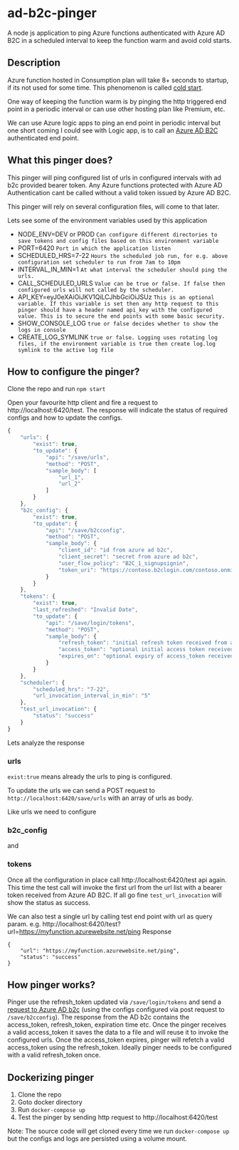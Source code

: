 # ad-b2c-pinger

A node js application to ping Azure functions authenticated with Azure AD B2C in a scheduled interval to keep the function warm and avoid cold starts.

## Description

Azure function hosted in Consumption plan will take 8+ seconds to startup, if its not used for some time. This phenomenon is called [cold start](https://azure.microsoft.com/en-in/blog/understanding-serverless-cold-start/).

One way of keeping the function warm is by pinging the http triggered end point in a periodic interval or can use other hosting plan like Premium, etc.

We can use Azure logic apps to ping an end point in periodic interval but one short coming I could see with Logic app, is to call an [Azure AD B2C](https://azure.microsoft.com/en-in/services/active-directory-b2c/) authenticated end point.

## What this pinger does?

This pinger will ping configured list of urls in configured intervals with ad b2c provided bearer token. Any Azure functions protected with Azure AD Authentication cant be called without a valid token issued by Azure AD B2C.

This pinger will rely on several configuration files, will come to that later.

Lets see some of the environment variables used by this application

-   NODE_ENV=DEV or PROD `Can configure different directories to save tokens and config files based on this environment variable`
-   PORT=6420 `Port in which the application listen`
-   SCHEDULED_HRS=7-22 `Hours the scheduled job run, for e.g. above configuration set scheduler to run from 7am to 10pm`
-   INTERVAL_IN_MIN=1 `At what interval the scheduler should ping the urls.`
-   CALL_SCHEDULED_URLS `Value can be true or false. If false then configured urls will not called by the scheduler.`
-   API_KEY=eyJ0eXAiOiJKV1QiLCJhbGciOiJSUz `This is an optional variable. If this variable is set then any http request to this pinger should have a header named api_key with the configured value. This is to secure the end points with some basic security.`
-   SHOW_CONSOLE_LOG `true or false decides whether to show the logs in console`
-   CREATE_LOG_SYMLINK `true or false. Logging uses rotating log files, if the environment variable is true then create log.log symlink to the active log file`

## How to configure the pinger?

Clone the repo and run `npm start`

Open your favourite http client and fire a request to http://localhost:6420/test. The response will indicate the status of required configs and how to update the configs.

```javascript
{
    "urls": {
        "exist": true,
        "to_update": {
            "api": "/save/urls",
            "method": "POST",
            "sample_body": [
                "url_1",
                "url_2"
            ]
        }
    },
    "b2c_config": {
        "exist": true,
        "to_update": {
            "api": "/save/b2cconfig",
            "method": "POST",
            "sample_body": {
                "client_id": "id from azure ad b2c",
                "client_secret": "secret from azure ad b2c",
                "user_flow_policy": "B2C_1_signupsignin",
                "token_uri": "https://contoso.b2clogin.com/contoso.onmicrosoft.com/oauth2/v2.0/token"
            }
        }
    },
    "tokens": {
        "exist": true,
        "last_refreshed": "Invalid Date",
        "to_update": {
            "api": "/save/login/tokens",
            "method": "POST",
            "sample_body": {
                "refresh_token": "initial refresh token received from azure ad b2c",
                "access_token": "optional initial access token received from azure ad b2c",
                "expires_on": "optional expiry of access_token received from azure ad b2c, e.g. 1578036500"
            }
        }
    },
    "scheduler": {
        "scheduled_hrs": "7-22",
        "url_invocation_interval_in_min": "5"
    },
    "test_url_invocation": {
        "status": "success"
    }
}
```

Lets analyze the response

### urls

`exist:true` means already the urls to ping is configured.

To update the urls we can send a POST request to `http://localhost:6420/save/urls` with an array of urls as body.

Like urls we need to configure

### b2c_config

and

### tokens

Once all the configuration in place call http://localhost:6420/test api again. This time the test call will invoke the first url from the url list with a bearer token received from Azure AD B2C. If all go fine `test_url_invocation` will show the status as success.

We can also test a single url by calling test end point with url as query param. e.g. http://localhost:6420/test?url=https://myfunction.azurewebsite.net/ping Response

```
{
    "url": "https://myfunction.azurewebsite.net/ping",
    "status": "success"
}
```

## How pinger works?

Pinger use the refresh_token updated via `/save/login/tokens` and send a [request to Azure AD b2c](https://docs.microsoft.com/en-us/azure/active-directory-b2c/active-directory-b2c-access-tokens) (using the configs configured via post request to `/save/b2cconfig`). The response from the AD b2c contains the access_token, refresh_token, expiration time etc. Once the pinger receives a valid access_token it saves the data to a file and will reuse it to invoke the configured urls. Once the access_token expires, pinger will refetch a valid access_token using the refresh_token. Ideally pinger needs to be configured with a valid refresh_token once.

## Dockerizing pinger

1. Clone the repo
2. Goto docker directory
3. Run `docker-compose up`
4. Test the pinger by sending http request to http://localhost:6420/test

Note: The source code will get cloned every time we run `docker-compose up` but the configs and logs are persisted using a volume mount.
